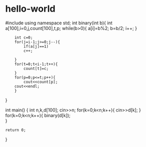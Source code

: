 # hello-world
#include <iostream>
using namespace std;
int binary(int b){
    int a[100],i=0,j,count[100],t,p;
    	while(b>0){
	    a[i]=b%2;
	    b=b/2;
	    i++;
	}
	
	
    
           
        int c=0;
        for(j=i-1;j>=0;j--){
            if(a[j]==1)
            c++;
            
        }
        for(t=0;t<i-1;t++){
            count[t]=c;
        }
        for(p=0;p<=t;p++){
            cout<<count[p];
        cout<<endl;
        }
        
}

int main() {
	int n,k,d[100];
	cin>>n;
	for(k=0;k<n;k++){
	    cin>>d[k];
	}
	for(k=0;k<n;k++){
	binary(d[k]);    
	}
	
	
	return 0;
}
